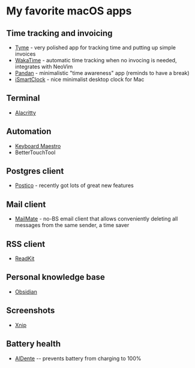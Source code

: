 # My favorite macOS apps

## Time tracking and invoicing

- [Tyme](https://www.tyme-app.com/en/) - very polished app for tracking time and putting up simple invoices
- [WakaTime](https://wakatime.com/) - automatic time tracking when no invocing is needed, integrates with NeoVim
- [Pandan](https://sindresorhus.com/pandan) - minimalistic "time awareness" app (reminds to have a break)
- [iSmartClock](https://apps.apple.com/ua/app/ismartclock/id706803884?mt=12) - nice minimalist desktop clock for Mac

## Terminal

- [Alacritty](https://github.com/alacritty/alacritty)

## Automation

- [Keyboard Maestro](https://www.keyboardmaestro.com/main/)
- BetterTouchTool

## Postgres client

- [Postico](https://eggerapps.at/postico/) - recently got lots of great new features

## Mail client

- [MailMate](https://freron.com/) - no-BS email client that allows conveniently deleting all messages from the same sender, a time saver

## RSS client

- [ReadKit](https://readkit.app/)

## Personal knowledge base

- [Obsidian](https://obsidian.md/)

## Screenshots

- [Xnip](https://apps.apple.com/us/app/xnip-screenshot-annotation/id1221250572)

## Battery health

- [AlDente](https://apphousekitchen.com/) -- prevents battery from charging to 100%
